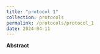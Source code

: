 ```yaml
---
title: "protocol 1"
collection: protocols
permalink: /protocols/protocol_1
date: 2024-04-11
---
```


**Abstract**<br>
